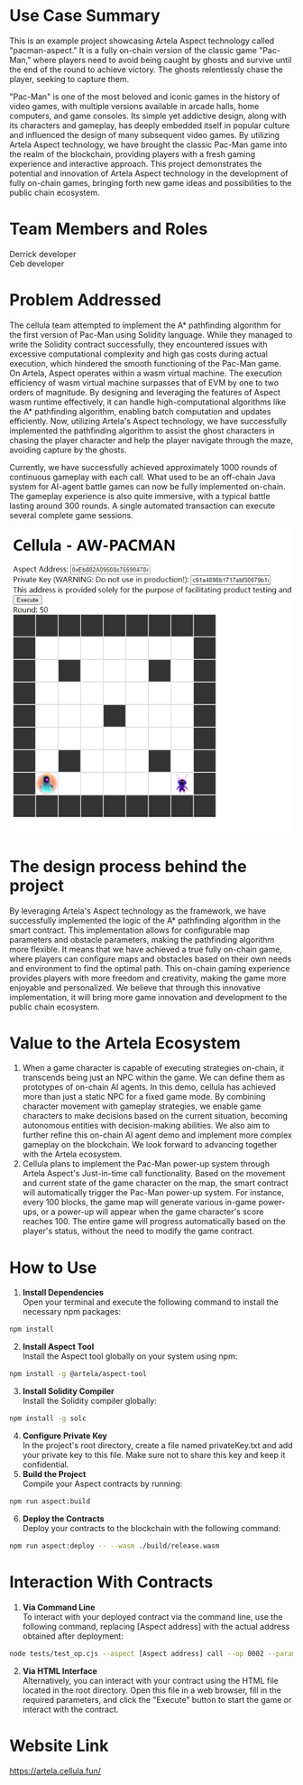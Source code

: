 # Use Case Summary
This is an example project showcasing Artela Aspect technology called "pacman-aspect." It is a fully on-chain version of the classic game "Pac-Man," where players need to avoid being caught by ghosts and survive until the end of the round to achieve victory. The ghosts relentlessly chase the player, seeking to capture them.

"Pac-Man" is one of the most beloved and iconic games in the history of video games, with multiple versions available in arcade halls, home computers, and game consoles. Its simple yet addictive design, along with its characters and gameplay, has deeply embedded itself in popular culture and influenced the design of many subsequent video games. By utilizing Artela Aspect technology, we have brought the classic Pac-Man game into the realm of the blockchain, providing players with a fresh gaming experience and interactive approach. This project demonstrates the potential and innovation of Artela Aspect technology in the development of fully on-chain games, bringing forth new game ideas and possibilities to the public chain ecosystem.
# Team Members and Roles
Derrick developer  
Ceb developer
# Problem Addressed
The cellula team attempted to implement the A* pathfinding algorithm for the first version of Pac-Man using Solidity language. While they managed to write the Solidity contract successfully, they encountered issues with excessive computational complexity and high gas costs during actual execution, which hindered the smooth functioning of the Pac-Man game.
On Artela, Aspect operates within a wasm virtual machine. The execution efficiency of wasm virtual machine surpasses that of EVM by one to two orders of magnitude. By designing and leveraging the features of Aspect wasm runtime effectively, it can handle high-computational algorithms like the A* pathfinding algorithm, enabling batch computation and updates efficiently.
Now, utilizing Artela's Aspect technology, we have successfully implemented the pathfinding algorithm to assist the ghost characters in chasing the player character and help the player navigate through the maze, avoiding capture by the ghosts.

Currently, we have successfully achieved approximately 1000 rounds of continuous gameplay with each call. What used to be an off-chain Java system for AI-agent battle games can now be fully implemented on-chain. The gameplay experience is also quite immersive, with a typical battle lasting around 300 rounds. A single automated transaction can execute several complete game sessions.

![avatar](/img/img.png)

# The design process behind the project
By leveraging Artela's Aspect technology as the framework, we have successfully implemented the logic of the A* pathfinding algorithm in the smart contract. This implementation allows for configurable map parameters and obstacle parameters, making the pathfinding algorithm more flexible. It means that we have achieved a true fully on-chain game, where players can configure maps and obstacles based on their own needs and environment to find the optimal path. This on-chain gaming experience provides players with more freedom and creativity, making the game more enjoyable and personalized. We believe that through this innovative implementation, it will bring more game innovation and development to the public chain ecosystem.
# Value to the Artela Ecosystem
1. When a game character is capable of executing strategies on-chain, it transcends being just an NPC within the game. We can define them as prototypes of on-chain AI agents. In this demo, cellula has achieved more than just a static NPC for a fixed game mode. By combining character movement with gameplay strategies, we enable game characters to make decisions based on the current situation, becoming autonomous entities with decision-making abilities. We also aim to further refine this on-chain AI agent demo and implement more complex gameplay on the blockchain. We look forward to advancing together with the Artela ecosystem.
2. Cellula plans to implement the Pac-Man power-up system through Artela Aspect's Just-in-time call functionality. Based on the movement and current state of the game character on the map, the smart contract will automatically trigger the Pac-Man power-up system. For instance, every 100 blocks, the game map will generate various in-game power-ups, or a power-up will appear when the game character's score reaches 100. The entire game will progress automatically based on the player's status, without the need to modify the game contract.
# How to Use

1. **Install Dependencies**  
   Open your terminal and execute the following command to install the necessary npm packages:
```bash
npm install
```
2. **Install Aspect Tool**  
   Install the Aspect tool globally on your system using npm:
```bash
npm install -g @artela/aspect-tool
```
3. **Install Solidity Compiler**  
   Install the Solidity compiler globally:
```bash
npm install -g solc
```
4. **Configure Private Key**  
   In the project's root directory, create a file named privateKey.txt and add your private key to this file. Make sure not to share this key and keep it confidential.
5. **Build the Project**  
   Compile your Aspect contracts by running:
```bash
npm run aspect:build
```
6. **Deploy the Contracts**  
   Deploy your contracts to the blockchain with the following command:
```bash
npm run aspect:deploy -- --wasm ./build/release.wasm
```
# Interaction With Contracts

1. **Via Command Line**  
   To interact with your deployed contract via the command line, use the following command, replacing [Aspect address] with the actual address obtained after deployment:
```bash
node tests/test_op.cjs --aspect [Aspect address] call --op 0002 --param haha
```
2. **Via HTML Interface**  
   Alternatively, you can interact with your contract using the HTML file located in the root directory. Open this file in a web browser, fill in the required parameters, and click the "Execute" button to start the game or interact with the contract.
# Website Link
https://artela.cellula.fun/